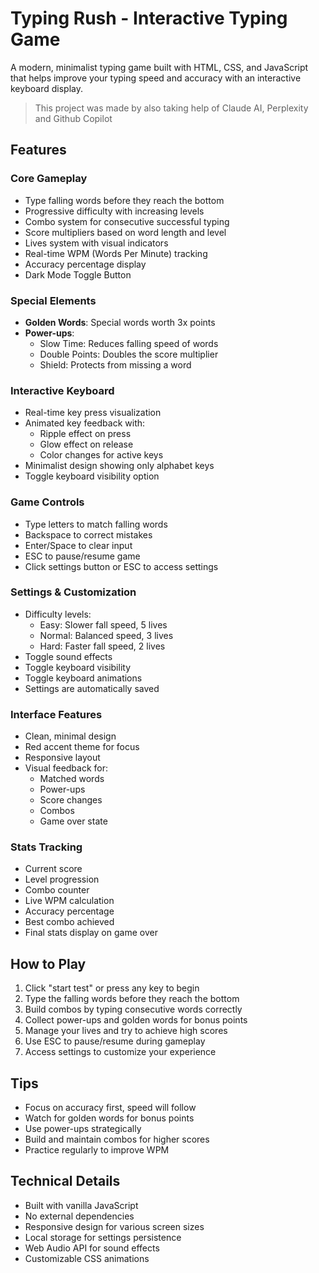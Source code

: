# Typing Rush - Interactive Typing Game

A modern, minimalist typing game built with HTML, CSS, and JavaScript that helps improve your typing speed and accuracy with an interactive keyboard display.

> This project was made by also taking help of Claude AI, Perplexity and Github Copilot

## Features

### Core Gameplay
- Type falling words before they reach the bottom
- Progressive difficulty with increasing levels
- Combo system for consecutive successful typing
- Score multipliers based on word length and level
- Lives system with visual indicators
- Real-time WPM (Words Per Minute) tracking
- Accuracy percentage display
- Dark Mode Toggle Button

### Special Elements
- **Golden Words**: Special words worth 3x points
- **Power-ups**:
  - Slow Time: Reduces falling speed of words
  - Double Points: Doubles the score multiplier
  - Shield: Protects from missing a word

### Interactive Keyboard
- Real-time key press visualization
- Animated key feedback with:
  - Ripple effect on press
  - Glow effect on release
  - Color changes for active keys
- Minimalist design showing only alphabet keys
- Toggle keyboard visibility option

### Game Controls
- Type letters to match falling words
- Backspace to correct mistakes
- Enter/Space to clear input
- ESC to pause/resume game
- Click settings button or ESC to access settings

### Settings & Customization
- Difficulty levels:
  - Easy: Slower fall speed, 5 lives
  - Normal: Balanced speed, 3 lives
  - Hard: Faster fall speed, 2 lives
- Toggle sound effects
- Toggle keyboard visibility
- Toggle keyboard animations
- Settings are automatically saved

### Interface Features
- Clean, minimal design
- Red accent theme for focus
- Responsive layout
- Visual feedback for:
  - Matched words
  - Power-ups
  - Score changes
  - Combos
  - Game over state

### Stats Tracking
- Current score
- Level progression
- Combo counter
- Live WPM calculation
- Accuracy percentage
- Best combo achieved
- Final stats display on game over

## How to Play
1. Click "start test" or press any key to begin
2. Type the falling words before they reach the bottom
3. Build combos by typing consecutive words correctly
4. Collect power-ups and golden words for bonus points
5. Manage your lives and try to achieve high scores
6. Use ESC to pause/resume during gameplay
7. Access settings to customize your experience

## Tips
- Focus on accuracy first, speed will follow
- Watch for golden words for bonus points
- Use power-ups strategically
- Build and maintain combos for higher scores
- Practice regularly to improve WPM

## Technical Details
- Built with vanilla JavaScript
- No external dependencies
- Responsive design for various screen sizes
- Local storage for settings persistence
- Web Audio API for sound effects
- Customizable CSS animations